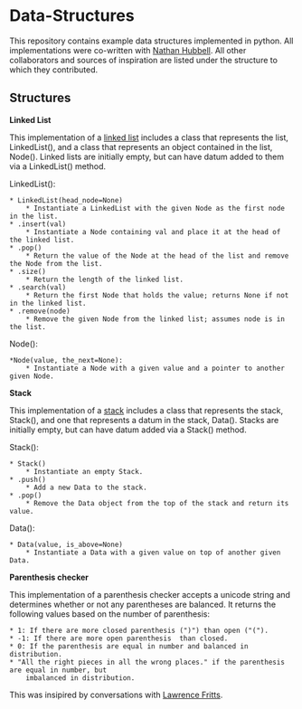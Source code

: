 Data-Structures
===============

This repository contains example data structures implemented in python. All implementations
were co-written with [Nathan Hubbell](https://github.com/lnhubbell). All other collaborators and
sources of inspiration are listed under the structure to which they contributed.


Structures
-----------------

**Linked List**

This implementation of a [linked list](http://en.wikipedia.org/wiki/Linked_list) includes a class that
represents the list, LinkedList(), and a class that represents an object contained in the list, Node().
Linked lists are initially empty, but can have datum added to them via a LinkedList() method.

LinkedList():

    * LinkedList(head_node=None)
        * Instantiate a LinkedList with the given Node as the first node in the list.
    * .insert(val)
        * Instantiate a Node containing val and place it at the head of the linked list.
    * .pop()
        * Return the value of the Node at the head of the list and remove the Node from the list.
    * .size()
        * Return the length of the linked list.
    * .search(val)
        * Return the first Node that holds the value; returns None if not in the linked list.
    * .remove(node)
        * Remove the given Node from the linked list; assumes node is in the list.

Node():

    *Node(value, the_next=None):
        * Instantiate a Node with a given value and a pointer to another given Node.


**Stack**

This implementation of a [stack](http://en.wikipedia.org/wiki/Stack_(abstract_data_type)) includes a
class that represents the stack, Stack(), and one that represents a datum in the stack, Data().
Stacks are initially empty, but can have datum added via a Stack() method.

Stack():

    * Stack()
        * Instantiate an empty Stack.
    * .push()
        * Add a new Data to the stack.
    * .pop()
        * Remove the Data object from the top of the stack and return its value.

Data():

    * Data(value, is_above=None)
        * Instantiate a Data with a given value on top of another given Data.


**Parenthesis checker**

This implementation of a parenthesis checker accepts a unicode string and determines whether
or not any parentheses are balanced. It returns the following values based on the number
of parenthesis:

    * 1: If there are more closed parenthesis (")") than open ("(").
    * -1: If there are more open parenthesis  than closed.
    * 0: If the parenthesis are equal in number and balanced in distribution.
    * "All the right pieces in all the wrong places." if the parenthesis are equal in number, but
        imbalanced in distribution.

This was insipired by conversations with [Lawrence Fritts](https://github.com/lfritts).